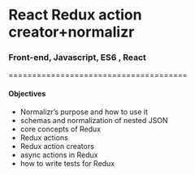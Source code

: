 # React Redux action creator+normalizr
### Front-end, Javascript, ES6 , React

======================================

#### Objectives
- Normalizr’s purpose and how to use it
- schemas and normalization of nested JSON
- core concepts of Redux
- Redux actions
- Redux action creators
- async actions in Redux
- how to write tests for Redux